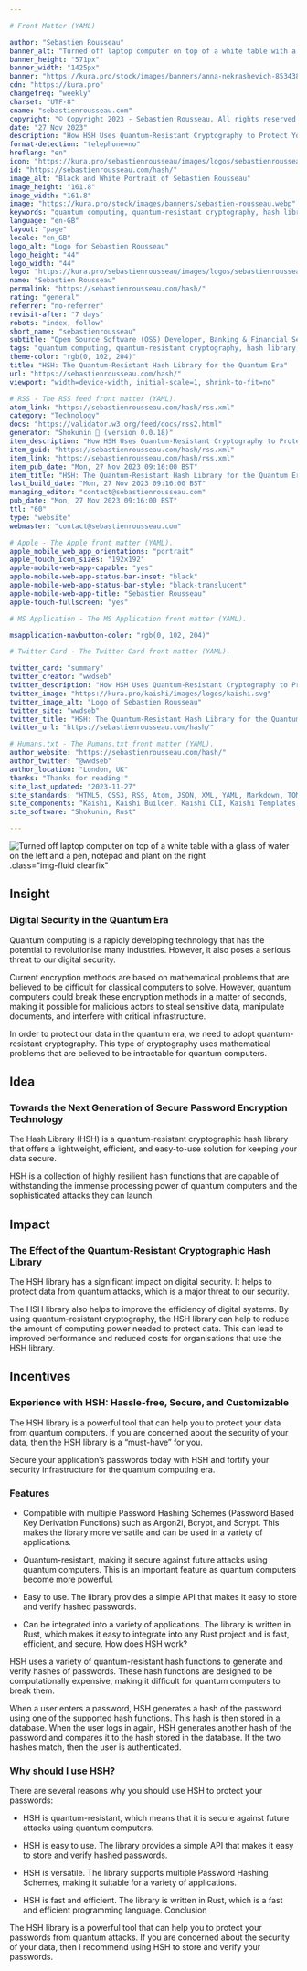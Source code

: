 ```yaml
---

# Front Matter (YAML)

author: "Sebastien Rousseau"
banner_alt: "Turned off laptop computer on top of a white table with a glass of water on the left and a pen, notepad and plant on the right"
banner_height: "571px"
banner_width: "1425px"
banner: "https://kura.pro/stock/images/banners/anna-nekrashevich-8534387.webp"
cdn: "https://kura.pro"
changefreq: "weekly"
charset: "UTF-8"
cname: "sebastienrousseau.com"
copyright: "© Copyright 2023 - Sebastien Rousseau. All rights reserved."
date: "27 Nov 2023"
description: "How HSH Uses Quantum-Resistant Cryptography to Protect Your Data"
format-detection: "telephone=no"
hreflang: "en"
icon: "https://kura.pro/sebastienrousseau/images/logos/sebastienrousseau.svg"
id: "https://sebastienrousseau.com/hash/"
image_alt: "Black and White Portrait of Sebastien Rousseau"
image_height: "161.8"
image_width: "161.8"
image: "https://kura.pro/stock/images/banners/sebastien-rousseau.webp"
keywords: "quantum computing, quantum-resistant cryptography, hash library, HSH, password encryption, data security, quantum attacks, digital security, cryptography, cybersecurity"
language: "en-GB"
layout: "page"
locale: "en_GB"
logo_alt: "Logo for Sebastien Rousseau"
logo_height: "44"
logo_width: "44"
logo: "https://kura.pro/sebastienrousseau/images/logos/sebastienrousseau.webp"
name: "Sebastien Rousseau"
permalink: "https://sebastienrousseau.com/hash/"
rating: "general"
referrer: "no-referrer"
revisit-after: "7 days"
robots: "index, follow"
short_name: "sebastienrousseau"
subtitle: "Open Source Software (OSS) Developer, Banking & Financial Service Professional"
tags: "quantum computing, quantum-resistant cryptography, hash library, HSH, password encryption, data security, quantum attacks, digital security, cryptography, cybersecurity"
theme-color: "rgb(0, 102, 204)"
title: "HSH: The Quantum-Resistant Hash Library for the Quantum Era"
url: "https://sebastienrousseau.com/hash/"
viewport: "width=device-width, initial-scale=1, shrink-to-fit=no"

# RSS - The RSS feed front matter (YAML).
atom_link: "https://sebastienrousseau.com/hash/rss.xml"
category: "Technology"
docs: "https://validator.w3.org/feed/docs/rss2.html"
generator: "Shokunin 🦀 (version 0.0.18)"
item_description: "How HSH Uses Quantum-Resistant Cryptography to Protect Your Data"
item_guid: "https://sebastienrousseau.com/hash/rss.xml"
item_link: "https://sebastienrousseau.com/hash/rss.xml"
item_pub_date: "Mon, 27 Nov 2023 09:16:00 BST"
item_title: "HSH: The Quantum-Resistant Hash Library for the Quantum Era"
last_build_date: "Mon, 27 Nov 2023 09:16:00 BST"
managing_editor: "contact@sebastienrousseau.com"
pub_date: "Mon, 27 Nov 2023 09:16:00 BST"
ttl: "60"
type: "website"
webmaster: "contact@sebastienrousseau.com"

# Apple - The Apple front matter (YAML).
apple_mobile_web_app_orientations: "portrait"
apple_touch_icon_sizes: "192x192"
apple-mobile-web-app-capable: "yes"
apple-mobile-web-app-status-bar-inset: "black"
apple-mobile-web-app-status-bar-style: "black-translucent"
apple-mobile-web-app-title: "Sebastien Rousseau"
apple-touch-fullscreen: "yes"

# MS Application - The MS Application front matter (YAML).

msapplication-navbutton-color: "rgb(0, 102, 204)"

# Twitter Card - The Twitter Card front matter (YAML).

twitter_card: "summary"
twitter_creator: "wwdseb"
twitter_description: "How HSH Uses Quantum-Resistant Cryptography to Protect Your Data"
twitter_image: "https://kura.pro/kaishi/images/logos/kaishi.svg"
twitter_image_alt: "Logo of Sebastien Rousseau"
twitter_site: "wwdseb"
twitter_title: "HSH: The Quantum-Resistant Hash Library for the Quantum Era"
twitter_url: "https://sebastienrousseau.com/hash/"

# Humans.txt - The Humans.txt front matter (YAML).
author_website: "https://sebastienrousseau.com/hash/"
author_twitter: "@wwdseb"
author_location: "London, UK"
thanks: "Thanks for reading!"
site_last_updated: "2023-11-27"
site_standards: "HTML5, CSS3, RSS, Atom, JSON, XML, YAML, Markdown, TOML"
site_components: "Kaishi, Kaishi Builder, Kaishi CLI, Kaishi Templates, Kaishi Themes"
site_software: "Shokunin, Rust"

---
```


![Turned off laptop computer on top of a white table with a glass of water on the left and a pen, notepad and plant on the right](https://kura.pro/stock/images/banners/gdtography-911758.webp).class=\"img-fluid clearfix\"

## Insight

### Digital Security in the Quantum Era

Quantum computing is a rapidly developing technology that has the potential to revolutionise many industries. However, it also poses a serious threat to our digital security.

Current encryption methods are based on mathematical problems that are believed to be difficult for classical computers to solve. However, quantum computers could break these encryption methods in a matter of seconds, making it possible for malicious actors to steal sensitive data, manipulate documents, and interfere with critical infrastructure.

In order to protect our data in the quantum era, we need to adopt quantum-resistant cryptography. This type of cryptography uses mathematical problems that are believed to be intractable for quantum computers.

## Idea

### Towards the Next Generation of Secure Password Encryption Technology

The Hash Library (HSH) is a quantum-resistant cryptographic hash library that offers a lightweight, efficient, and easy-to-use solution for keeping your data secure.

HSH is a collection of highly resilient hash functions that are capable of withstanding the immense processing power of quantum computers and the sophisticated attacks they can launch.

## Impact

### The Effect of the Quantum-Resistant Cryptographic Hash Library

The HSH library has a significant impact on digital security. It helps to protect data from quantum attacks, which is a major threat to our security.

The HSH library also helps to improve the efficiency of digital systems. By using quantum-resistant cryptography, the HSH library can help to reduce the amount of computing power needed to protect data. This can lead to improved performance and reduced costs for organisations that use the HSH library.

## Incentives

### Experience with HSH: Hassle-free, Secure, and Customizable

The HSH library is a powerful tool that can help you to protect your data from quantum computers. If you are concerned about the security of your data, then the HSH library is a “must-have” for you.

Secure your application’s passwords today with HSH and fortify your security infrastructure for the quantum computing era.

### Features

* Compatible with multiple Password Hashing Schemes (Password Based Key Derivation Functions) such as Argon2i, Bcrypt, and Scrypt. This makes the library more versatile and can be used in a variety of applications.

* Quantum-resistant, making it secure against future attacks using quantum computers. This is an important feature as quantum computers become more powerful.

* Easy to use. The library provides a simple API that makes it easy to store and verify hashed passwords.

* Can be integrated into a variety of applications. The library is written in Rust, which makes it easy to integrate into any Rust project and is fast, efficient, and secure.
How does HSH work?

HSH uses a variety of quantum-resistant hash functions to generate and verify hashes of passwords. These hash functions are designed to be computationally expensive, making it difficult for quantum computers to break them.

When a user enters a password, HSH generates a hash of the password using one of the supported hash functions. This hash is then stored in a database. When the user logs in again, HSH generates another hash of the password and compares it to the hash stored in the database. If the two hashes match, then the user is authenticated.

### Why should I use HSH?

There are several reasons why you should use HSH to protect your passwords:

* HSH is quantum-resistant, which means that it is secure against future attacks using quantum computers.

* HSH is easy to use. The library provides a simple API that makes it easy to store and verify hashed passwords.

* HSH is versatile. The library supports multiple Password Hashing Schemes, making it suitable for a variety of applications.

* HSH is fast and efficient. The library is written in Rust, which is a fast and efficient programming language.
Conclusion

The HSH library is a powerful tool that can help you to protect your passwords from quantum attacks. If you are concerned about the security of your data, then I recommend using HSH to store and verify your passwords.